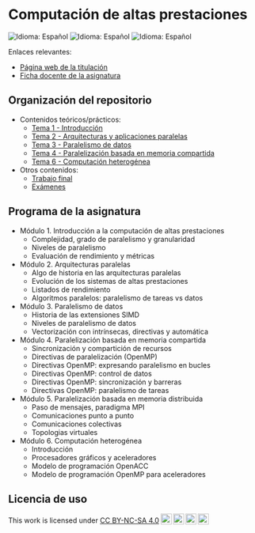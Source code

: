# Computación de altas prestaciones

![Idioma: Español](https://img.shields.io/badge/Idioma-Español-green.svg)
![Idioma: Español](https://img.shields.io/badge/Año_académico-2022/2023-blue.svg)
![Idioma: Español](https://img.shields.io/badge/Curso_académico-Primer_curso-blue.svg)

Enlaces relevantes:

- [Página web de la titulación](https://informatica.ucm.es/master-en-ingenieria-informatica)
- [Ficha docente de la asignatura](docs/fichaDocente.pdf)

## Organización del repositorio

- Contenidos teóricos/prácticos:
  - [Tema 1 - Introducción](tema1_introduccion)
  - [Tema 2 - Arquitecturas y aplicaciones paralelas](tema2_arquitecturasYAplicacionesParalelas)
  - [Tema 3 - Paralelismo de datos](tema3_paralelismoDeDatos)
  - [Tema 4 - Paralelización basada en memoria compartida](tema4_paralelizacionBasadaEnMemoriaCompartida)
  - [Tema 6 - Computación heterogénea](tema6_computacionHeterogenea)
- Otros contenidos:
  - [Trabajo final](trabajoFinal)
  - [Exámenes](examenes)

## Programa de la asignatura

- Módulo 1. Introducción a la computación de altas prestaciones
  - Complejidad, grado de paralelismo y granularidad
  - Niveles de paralelismo
  - Evaluación de rendimiento y métricas
- Módulo 2. Arquitecturas paralelas
  - Algo de historia en las arquitecturas paralelas
  - Evolución de los sistemas de altas prestaciones
  - Listados de rendimiento
  - Algoritmos paralelos: paralelismo de tareas vs datos
- Módulo 3. Paralelismo de datos
  - Historia de las extensiones SIMD
  - Niveles de paralelismo de datos
  - Vectorización con intrínsecas, directivas y automática
- Módulo 4. Paralelización basada en memoria compartida
  - Sincronización y compartición de recursos
  - Directivas de paralelización (OpenMP)
  - Directivas OpenMP: expresando paralelismo en bucles
  - Directivas OpenMP: control de datos
  - Directivas OpenMP: sincronización y barreras
  - Directivas OpenMP: paralelismo de tareas
- Módulo 5. Paralelización basada en memoria distribuida
  - Paso de mensajes, paradigma MPI
  - Comunicaciones punto a punto
  - Comunicaciones colectivas
  - Topologias virtuales
- Módulo 6. Computación heterogénea
  - Introducción
  - Procesadores gráficos y aceleradores
  - Modelo de programación OpenACC
  - Modelo de programación OpenMP para aceleradores

## Licencia de uso

<p xmlns:cc="http://creativecommons.org/ns#" >This work is licensed under <a href="https://creativecommons.org/licenses/by-nc-sa/4.0/?ref=chooser-v1" target="_blank" rel="license noopener noreferrer" style="display:inline-block;">CC BY-NC-SA 4.0<img style="height:22px!important;margin-left:3px;vertical-align:text-bottom;" src="https://mirrors.creativecommons.org/presskit/icons/cc.svg?ref=chooser-v1" alt=""><img style="height:22px!important;margin-left:3px;vertical-align:text-bottom;" src="https://mirrors.creativecommons.org/presskit/icons/by.svg?ref=chooser-v1" alt=""><img style="height:22px!important;margin-left:3px;vertical-align:text-bottom;" src="https://mirrors.creativecommons.org/presskit/icons/nc.svg?ref=chooser-v1" alt=""><img style="height:22px!important;margin-left:3px;vertical-align:text-bottom;" src="https://mirrors.creativecommons.org/presskit/icons/sa.svg?ref=chooser-v1" alt=""></a></p>